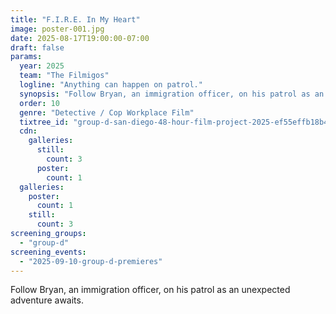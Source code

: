 ```yaml
---
title: "F.I.R.E. In My Heart"
image: poster-001.jpg
date: 2025-08-17T19:00:00-07:00
draft: false
params:
  year: 2025
  team: "The Filmigos"
  logline: "Anything can happen on patrol."
  synopsis: "Follow Bryan, an immigration officer, on his patrol as an unexpected adventure awaits."
  order: 10
  genre: "Detective / Cop Workplace Film"
  tixtree_id: "group-d-san-diego-48-hour-film-project-2025-ef55effb18b4"
  cdn:
    galleries:
      still:
        count: 3
      poster:
        count: 1
  galleries:
    poster:
      count: 1
    still:
      count: 3
screening_groups:
  - "group-d"
screening_events:
  - "2025-09-10-group-d-premieres"
---
```

Follow Bryan, an immigration officer, on his patrol as an unexpected adventure awaits.
